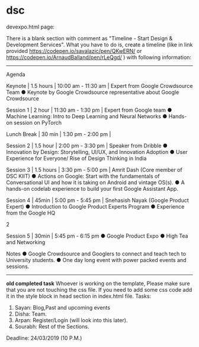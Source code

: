 # dsc


devexpo.html page:

There is a blank section with comment as "Timeline - Start Design & Development Services". 
What you have to do is, create a timeline (like in link provided https://codepen.io/savalazic/pen/QKwERN/ or https://codepen.io/ArnaudBalland/pen/rLeQgd/ ) with following information:

____________________________________________
Agenda

Keynote | 1.5 hours | 10:00 am - 11:30 am | Expert from Google Crowdsource Team
● Keynote by Google Crowdsource representative about Google Crowdsource

Session 1 | 2 hour | 11:30 am - 1:30 pm | Expert from Google team
● Machine Learning: Intro to Deep Learning and Neural Networks
● Hands-on session on PyTorch

Lunch Break | 30 min | 1:30 pm - 2:00 pm |

Session 2 | 1.5 hour | 2:00 pm - 3:30 pm | Speaker from Dribble
● Innovation by Design: Storytelling, UI/UX, and Innovation Adoption
● User Experience for Everyone/ Rise of Design Thinking in India

Session 3 | 1.5 hours | 3:30 pm - 5:00 pm | Amrit Dash (Core member of DSC KIIT)
● Actions on Google: Start with the fundamentals of Conversational UI and how it is taking
on Android and vintage OS(s).
● A hands-on codelab experience to build your first Google Assistant App.

Session 4 | 45min | 5:00 pm - 5:45 pm | Snehasish Nayak (Google Product Expert)
● Introduction to Google Product Experts Program
● Experience from the Google HQ

2

Session 5 | 30min | 5:45 pm - 6:15 pm
● Google Product Expo
● High Tea and Networking

Notes
● Google Crowdsource and Googlers to connect and teach tech to University students.
● One day long event with power packed events and sessions.

______________________________________________________________________






__old completed task__
Whoever is working on the template, Please make sure that you are not touching the css file. If you need to add some css code add it in the style block in head section in index.html file.
Tasks:
1) Sayan: Blog,Past and upcoming events
2) Disha: Team.
3) Arpan: Register/Login (will look into this later).
3) Sourabh: Rest of the Sections.

Deadline: 24/03/2019 (10 P.M.)
